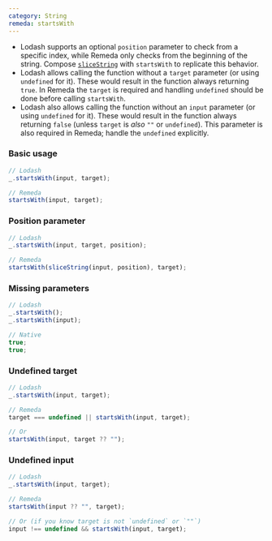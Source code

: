 ```yaml
---
category: String
remeda: startsWith
---
```


- Lodash supports an optional `position` parameter to check from a specific
  index, while Remeda only checks from the beginning of the string. Compose [`sliceString`](/docs#sliceString)
  with `startsWith` to replicate this behavior.
- Lodash allows calling the function without a `target` parameter (or using
  `undefined` for it). These would result in the function always returning
  `true`. In Remeda the `target` is required and handling `undefined` should be
  done before calling `startsWith`.
- Lodash also allows calling the function without an `input` parameter (or using
  `undefined` for it). These would result in the function always returning
  `false` (unless `target` is _also_ `""` or `undefined`). This parameter is
  also required in Remeda; handle the `undefined` explicitly.

### Basic usage

```ts
// Lodash
_.startsWith(input, target);

// Remeda
startsWith(input, target);
```

### Position parameter

```ts
// Lodash
_.startsWith(input, target, position);

// Remeda
startsWith(sliceString(input, position), target);
```

### Missing parameters

```ts
// Lodash
_.startsWith();
_.startsWith(input);

// Native
true;
true;
```

### Undefined target

```ts
// Lodash
_.startsWith(input, target);

// Remeda
target === undefined || startsWith(input, target);

// Or
startsWith(input, target ?? "");
```

### Undefined input

```ts
// Lodash
_.startsWith(input, target);

// Remeda
startsWith(input ?? "", target);

// Or (if you know target is not `undefined` or `""`)
input !== undefined && startsWith(input, target);
```
